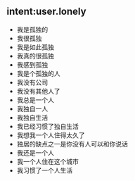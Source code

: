 ## intent:user.lonely
- 我是孤独的
- 我很孤独
- 我是如此孤独
- 我真的很孤独
- 我感到孤独
- 我是个孤独的人
- 我没有公司
- 我没有其他人了
- 我总是一个人
- 我独自一人
- 我独自生活
- 我已经习惯了独自生活
- 我想我一个人住得太久了
- 独居的缺点之一是你没有人可以和你说话
- 我还是一个人
- 我一个人住在这个城市
- 我习惯了一个人生活
